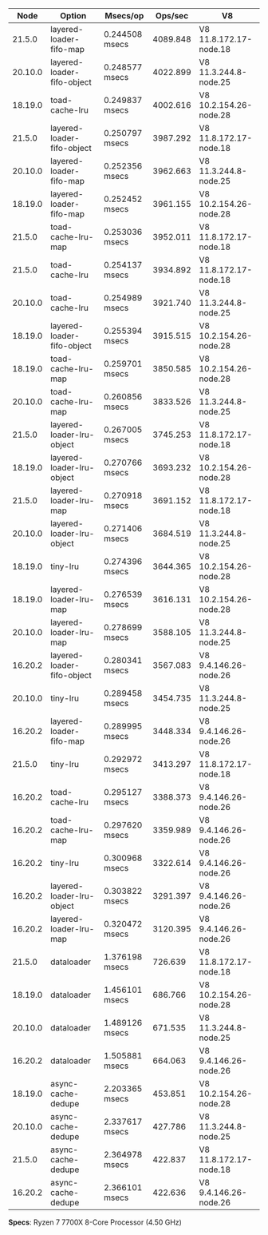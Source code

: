 | Node    | Option                     | Msecs/op       | Ops/sec  | V8                     |
| ------- | -------------------------- | -------------- | -------- | ---------------------- |
| 21.5.0  | layered-loader-fifo-map    | 0.244508 msecs | 4089.848 | V8 11.8.172.17-node.18 |
| 20.10.0 | layered-loader-fifo-object | 0.248577 msecs | 4022.899 | V8 11.3.244.8-node.25  |
| 18.19.0 | toad-cache-lru             | 0.249837 msecs | 4002.616 | V8 10.2.154.26-node.28 |
| 21.5.0  | layered-loader-fifo-object | 0.250797 msecs | 3987.292 | V8 11.8.172.17-node.18 |
| 20.10.0 | layered-loader-fifo-map    | 0.252356 msecs | 3962.663 | V8 11.3.244.8-node.25  |
| 18.19.0 | layered-loader-fifo-map    | 0.252452 msecs | 3961.155 | V8 10.2.154.26-node.28 |
| 21.5.0  | toad-cache-lru-map         | 0.253036 msecs | 3952.011 | V8 11.8.172.17-node.18 |
| 21.5.0  | toad-cache-lru             | 0.254137 msecs | 3934.892 | V8 11.8.172.17-node.18 |
| 20.10.0 | toad-cache-lru             | 0.254989 msecs | 3921.740 | V8 11.3.244.8-node.25  |
| 18.19.0 | layered-loader-fifo-object | 0.255394 msecs | 3915.515 | V8 10.2.154.26-node.28 |
| 18.19.0 | toad-cache-lru-map         | 0.259701 msecs | 3850.585 | V8 10.2.154.26-node.28 |
| 20.10.0 | toad-cache-lru-map         | 0.260856 msecs | 3833.526 | V8 11.3.244.8-node.25  |
| 21.5.0  | layered-loader-lru-object  | 0.267005 msecs | 3745.253 | V8 11.8.172.17-node.18 |
| 18.19.0 | layered-loader-lru-object  | 0.270766 msecs | 3693.232 | V8 10.2.154.26-node.28 |
| 21.5.0  | layered-loader-lru-map     | 0.270918 msecs | 3691.152 | V8 11.8.172.17-node.18 |
| 20.10.0 | layered-loader-lru-object  | 0.271406 msecs | 3684.519 | V8 11.3.244.8-node.25  |
| 18.19.0 | tiny-lru                   | 0.274396 msecs | 3644.365 | V8 10.2.154.26-node.28 |
| 18.19.0 | layered-loader-lru-map     | 0.276539 msecs | 3616.131 | V8 10.2.154.26-node.28 |
| 20.10.0 | layered-loader-lru-map     | 0.278699 msecs | 3588.105 | V8 11.3.244.8-node.25  |
| 16.20.2 | layered-loader-fifo-object | 0.280341 msecs | 3567.083 | V8 9.4.146.26-node.26  |
| 20.10.0 | tiny-lru                   | 0.289458 msecs | 3454.735 | V8 11.3.244.8-node.25  |
| 16.20.2 | layered-loader-fifo-map    | 0.289995 msecs | 3448.334 | V8 9.4.146.26-node.26  |
| 21.5.0  | tiny-lru                   | 0.292972 msecs | 3413.297 | V8 11.8.172.17-node.18 |
| 16.20.2 | toad-cache-lru             | 0.295127 msecs | 3388.373 | V8 9.4.146.26-node.26  |
| 16.20.2 | toad-cache-lru-map         | 0.297620 msecs | 3359.989 | V8 9.4.146.26-node.26  |
| 16.20.2 | tiny-lru                   | 0.300968 msecs | 3322.614 | V8 9.4.146.26-node.26  |
| 16.20.2 | layered-loader-lru-object  | 0.303822 msecs | 3291.397 | V8 9.4.146.26-node.26  |
| 16.20.2 | layered-loader-lru-map     | 0.320472 msecs | 3120.395 | V8 9.4.146.26-node.26  |
| 21.5.0  | dataloader                 | 1.376198 msecs | 726.639  | V8 11.8.172.17-node.18 |
| 18.19.0 | dataloader                 | 1.456101 msecs | 686.766  | V8 10.2.154.26-node.28 |
| 20.10.0 | dataloader                 | 1.489126 msecs | 671.535  | V8 11.3.244.8-node.25  |
| 16.20.2 | dataloader                 | 1.505881 msecs | 664.063  | V8 9.4.146.26-node.26  |
| 18.19.0 | async-cache-dedupe         | 2.203365 msecs | 453.851  | V8 10.2.154.26-node.28 |
| 20.10.0 | async-cache-dedupe         | 2.337617 msecs | 427.786  | V8 11.3.244.8-node.25  |
| 21.5.0  | async-cache-dedupe         | 2.364978 msecs | 422.837  | V8 11.8.172.17-node.18 |
| 16.20.2 | async-cache-dedupe         | 2.366101 msecs | 422.636  | V8 9.4.146.26-node.26  |

**Specs**: Ryzen 7 7700X 8-Core Processor (4.50 GHz)